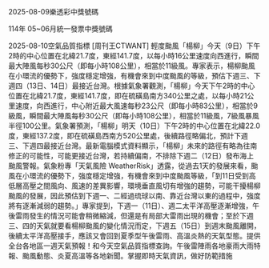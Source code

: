 
2025-08-09樂透彩中獎號碼

                                
114年 05~06月統一發票中獎號碼
                             
2025-08-10空氣品質指標
                              [周刊王CTWANT] 輕度颱風「楊柳」今天（9日）下午2時的中心位置在北緯21.7度，東經141.7度，以每小時16公里速度向西進行，瞬間最大陣風每秒30公尺（即每小時108公里），相當於11級風。專家表示，楊柳颱風在小環流的優勢下，強度穩定增強，有機會來到中度颱風的等級，預估下週三、下週四（13日、14日）最接近台灣。根據氣象署觀測，「楊柳」今天下午2時的中心位置在北緯21.7度，東經141.7度，即在硫磺島南方340公里之處，以每小時21公里速度，向西進行，中心附近最大風速每秒23公尺（即每小時83公里），相當於9級風，瞬間最大陣風每秒30公尺（即每小時108公里），相當於11級風，7級風暴風半徑100公里。氣象署預測，「楊柳」明天（10日）下午2時的中心位置在北緯22.0度，東經137.2度，即在硫磺島西南方520公里處，後續路徑略偏北，預計下週三、下週四最接近台灣。最新電腦模式資料顯示，「楊柳」未來的路徑有略為往南修正的可能性，可能更接近台灣，若持續偏南，不排除下週二（12日）發布海上颱風警報。氣象粉專「天氣風險 WeatherRisk」透露，從過去1天的發展來看，颱風在小環流的優勢下，強度穩定增強，有機會來到中度颱風等級，「到11日受到高低層高壓之間風向、風速的差異影響，環境垂直風切有增強的趨勢，可能干擾楊柳颱風的發展，因此預估到下週一、二經過琉球以南、靠近台灣以東的過程中，強度將有逐漸減弱的趨勢。」專家提到，下週一（11日）、週二太平洋高壓逐漸增強，午後雷雨發生的情況可能會稍微縮減，但還是有局部大雷雨出現的機會；至於下週三、四的天氣就要看楊柳颱風的變化情況而定，下週五（15日）到週末颱風離開，後續太平洋高壓接手，應該又會回到夏季型午後雷雨、高溫炎熱的天氣型態。提供全台各地區一週天氣預報！和今天空氣品質指標查詢。午後雷陣雨各地豪雨大雨特報、颱風動態、炎夏高溫等各地新聞。掌握即時天氣資訊，做好防範措施
